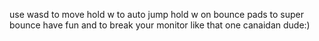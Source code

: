 use wasd to move
hold w to auto jump
hold w on bounce pads to super bounce
have fun and to break your monitor like that one canaidan dude:)
